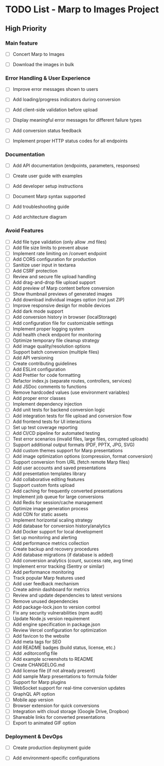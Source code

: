 # TODO List - Marp to Images Project

## High Priority

### Main feature
- [ ] Concert Marp to Images
- [ ] Download the images in bulk


### Error Handling & User Experience
- [ ] Improve error messages shown to users
- [ ] Add loading/progress indicators during conversion
- [ ] Add client-side validation before upload
- [ ] Display meaningful error messages for different failure types
- [ ] Add conversion status feedback
- [ ] Implement proper HTTP status codes for all endpoints


### Documentation
- [ ] Add API documentation (endpoints, parameters, responses)
- [ ] Create user guide with examples
- [ ] Add developer setup instructions
- [ ] Document Marp syntax supported
- [ ] Add troubleshooting guide
- [ ] Add architecture diagram


### Avoid Features
- [ ] Add file type validation (only allow .md files)
- [ ] Add file size limits to prevent abuse
- [ ] Implement rate limiting on /convert endpoint
- [ ] Add CORS configuration for production
- [ ] Sanitize user input in textarea
- [ ] Add CSRF protection
- [ ] Review and secure file upload handling
- [ ] Add drag-and-drop file upload support
- [ ] Add preview of Marp content before conversion
- [ ] Show thumbnail previews of generated images
- [ ] Add download individual images option (not just ZIP)
- [ ] Improve responsive design for mobile devices
- [ ] Add dark mode support
- [ ] Add conversion history in browser (localStorage)
- [ ] Add configuration file for customizable settings
- [ ] Implement proper logging system
- [ ] Add health check endpoint for monitoring
- [ ] Optimize temporary file cleanup strategy
- [ ] Add image quality/resolution options
- [ ] Support batch conversion (multiple files)
- [ ] Add API versioning
- [ ] Create contributing guidelines
- [ ] Add ESLint configuration
- [ ] Add Prettier for code formatting
- [ ] Refactor index.js (separate routes, controllers, services)
- [ ] Add JSDoc comments to functions
- [ ] Remove hardcoded values (use environment variables)
- [ ] Add proper error classes
- [ ] Implement dependency injection
- [ ] Add unit tests for backend conversion logic
- [ ] Add integration tests for file upload and conversion flow
- [ ] Add frontend tests for UI interactions
- [ ] Set up test coverage reporting
- [ ] Add CI/CD pipeline for automated testing
- [ ] Test error scenarios (invalid files, large files, corrupted uploads)
- [ ] Support additional output formats (PDF, PPTX, JPG, SVG) 
- [ ] Add custom themes support for Marp presentations 
- [ ] Add image optimization options (compression, format conversion)
- [ ] Support conversion from URL (fetch remote Marp files)
- [ ] Add user accounts and saved presentations
- [ ] Add presentation templates library
- [ ] Add collaborative editing features
- [ ] Support custom fonts upload
- [ ] Add caching for frequently converted presentations
- [ ] Implement job queue for large conversions
- [ ] Add Redis for session/cache management
- [ ] Optimize image generation process
- [ ] Add CDN for static assets
- [ ] Implement horizontal scaling strategy
- [ ] Add database for conversion history/analytics
- [ ] Add Docker support for local development
- [ ] Set up monitoring and alerting
- [ ] Add performance metrics collection
- [ ] Create backup and recovery procedures
- [ ] Add database migrations (if database is added)
- [ ] Add conversion analytics (count, success rate, avg time)
- [ ] Implement error tracking (Sentry or similar)
- [ ] Add performance monitoring
- [ ] Track popular Marp features used
- [ ] Add user feedback mechanism
- [ ] Create admin dashboard for metrics
- [ ] Review and update dependencies to latest versions
- [ ] Remove unused dependencies
- [ ] Add package-lock.json to version control
- [ ] Fix any security vulnerabilities (npm audit)
- [ ] Update Node.js version requirement
- [ ] Add engine specification in package.json
- [ ] Review Vercel configuration for optimization
- [ ] Add favicon to the website
- [ ] Add meta tags for SEO
- [ ] Add README badges (build status, license, etc.)
- [ ] Add .editorconfig file
- [ ] Add example screenshots to README
- [ ] Create CHANGELOG.md
- [ ] Add license file (if not already present)
- [ ] Add sample Marp presentations to formula folder
- [ ] Support for Marp plugins
- [ ] WebSocket support for real-time conversion updates
- [ ] GraphQL API option
- [ ] Mobile app version
- [ ] Browser extension for quick conversions
- [ ] Integration with cloud storage (Google Drive, Dropbox)
- [ ] Shareable links for converted presentations
- [ ] Export to animated GIF option

### Deployment & DevOps
- [ ] Create production deployment guide
- [ ] Add environment-specific configurations



